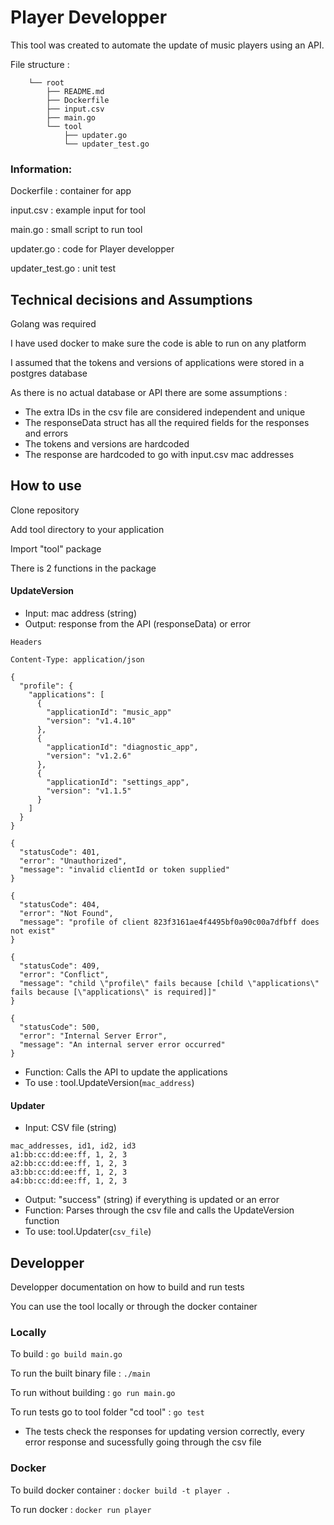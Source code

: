 # Player Developper
This tool was created to automate the update of music players using an API. 

File structure : 
```
    └── root
        ├── README.md
        ├── Dockerfile
        ├── input.csv
        ├── main.go 
        └── tool
            ├── updater.go
            └── updater_test.go 
```
### Information: 
Dockerfile : container for app

input.csv : example input for tool 

main.go : small script to run tool 

updater.go : code for Player developper

updater_test.go : unit test

## Technical decisions and Assumptions
Golang was required

I have used docker to make sure the code is able to run on any platform 

I assumed that the tokens and versions of applications were stored in a postgres database

As there is no actual database or API there are some assumptions :

- The extra IDs in the csv file are considered independent and unique 
- The responseData struct has all the required fields for the responses and errors 
- The tokens and versions are hardcoded 
- The response are hardcoded to go with input.csv mac addresses

## How to use
Clone repository

Add tool directory to your application 

Import "tool" package 

There is 2 functions in the package 
#### UpdateVersion
- Input: mac address (string) 
- Output: response from the API (responseData) or error
``` Possible API responses : 
Headers

Content-Type: application/json

{
  "profile": {    
    "applications": [
      {
        "applicationId": "music_app"
        "version": "v1.4.10"
      },
      {
        "applicationId": "diagnostic_app",
        "version": "v1.2.6"
      },
      {
        "applicationId": "settings_app",
        "version": "v1.1.5"
      }
    ]
  }
}

{
  "statusCode": 401,
  "error": "Unauthorized",
  "message": "invalid clientId or token supplied"
}

{
  "statusCode": 404,
  "error": "Not Found",
  "message": "profile of client 823f3161ae4f4495bf0a90c00a7dfbff does not exist"
}

{
  "statusCode": 409,
  "error": "Conflict",
  "message": "child \"profile\" fails because [child \"applications\" fails because [\"applications\" is required]]"
}

{
  "statusCode": 500,
  "error": "Internal Server Error",
  "message": "An internal server error occurred"
}
```
- Function: Calls the API to update the applications
- To use : tool.UpdateVersion(```mac_address```)
#### Updater
- Input: CSV file (string)
```Example of CSV file
mac_addresses, id1, id2, id3
a1:bb:cc:dd:ee:ff, 1, 2, 3
a2:bb:cc:dd:ee:ff, 1, 2, 3
a3:bb:cc:dd:ee:ff, 1, 2, 3
a4:bb:cc:dd:ee:ff, 1, 2, 3
```
- Output: "success" (string) if everything is updated or an error 
- Function: Parses through the csv file and calls the UpdateVersion function
- To use: tool.Updater(```csv_file```)


## Developper
Developper documentation on how to build and run tests

You can use the tool locally or through the docker container

### Locally
To build : 
```go build main.go```

To run the built binary file : 
```./main```

To run without building : 
```go run main.go```

To run tests go to tool folder "cd tool" : 
```go test```

- The tests check the responses for updating version correctly, every error response and sucessfully going through the csv file
### Docker 
To build docker container : 
```docker build -t player .```

To run docker : 
```docker run player```
